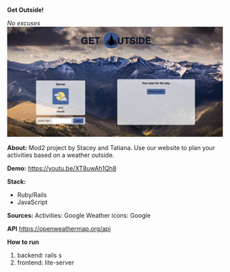    **Get Outside!**
   
   _No excuses_
   ![background](/1.png)
  

 
   **About:** Mod2 project by Stacey and Tatiana. Use our website to plan your activities based on a weather outside.
   
   **Demo:** https://youtu.be/XT8uwAh1Qh8
   
   **Stack:** 
   - Ruby/Rails
   - JavaScript
   
   **Sources:** 
    Activities: Google
    Weather icons: Google
    
   **API** https://openweathermap.org/api

   **How to run**
   1. backend: rails s
   2. frontend: lite-server
